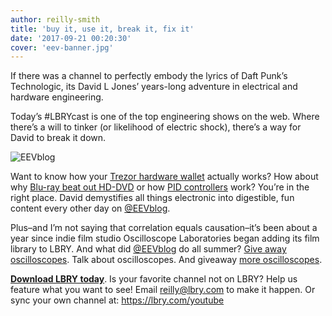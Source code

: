 ```yaml
---
author: reilly-smith
title: 'buy it, use it, break it, fix it'
date: '2017-09-21 00:20:30'
cover: 'eev-banner.jpg'
---
```

If there was a channel to perfectly embody the lyrics of Daft Punk’s Technologic, its David L Jones’ years-long adventure in electrical and hardware engineering.

Today’s #LBRYcast is one of the top engineering shows on the web. Where there’s a will to tinker (or likelihood of electric shock), there’s a way for David to break it down.

![EEVblog](/img/news/eev-inline.jpg)

Want to know how your [Trezor hardware wallet](https://open.lbry.com/ee-BzxGoJdd8a4) actually works? How about why [Blu-ray beat out HD-DVD](https://open.lbry.com/ee-HsX9MJK9i4Y) or how [PID controllers](https://open.lbry.com/ee-VVOi2dbtxC0) work? You’re in the right place. David demystifies all things electronic into digestible, fun content every other day on [@EEVblog](https://open.lbry.com/%40EEVblog).

Plus–and I’m not saying that correlation equals causation–it’s been about a year since indie film studio Oscilloscope Laboratories began adding its film library to LBRY. And what did [@EEVblog](https://open.lbry.com/%40EEVblog) do all summer? [Give away oscilloscopes](https://open.lbry.com/ee-GK462ztpfDk). Talk about oscilloscopes. And giveaway [more oscilloscopes](https://open.lbry.com/ee-vmZoMdaczO0).



**[Download LBRY today](https://lbry.com/get)**. Is your favorite channel not on LBRY? Help us feature what you want to see! Email reilly@lbry.com to make it happen. Or sync your own channel at: https://lbry.com/youtube
